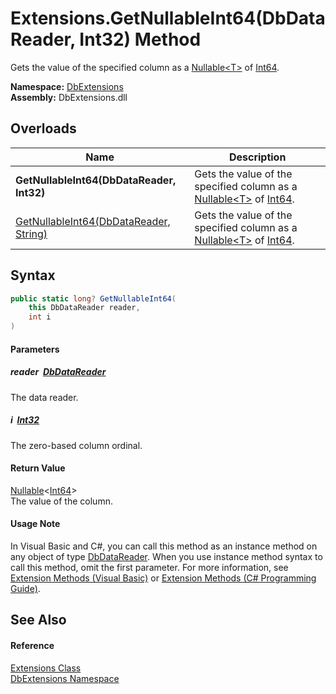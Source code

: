 Extensions.GetNullableInt64(DbDataReader, Int32) Method
=======================================================
Gets the value of the specified column as a [Nullable&lt;T>][1] of [Int64][2].
  
**Namespace:** [DbExtensions][3]  
**Assembly:** DbExtensions.dll

Overloads
---------

| Name                                        | Description                                                                    |
| ------------------------------------------- | ------------------------------------------------------------------------------ |
| **GetNullableInt64(DbDataReader, Int32)**   | Gets the value of the specified column as a [Nullable&lt;T>][1] of [Int64][2]. |
| [GetNullableInt64(DbDataReader, String)][4] | Gets the value of the specified column as a [Nullable&lt;T>][1] of [Int64][2]. |


Syntax
------

```csharp
public static long? GetNullableInt64(
	this DbDataReader reader,
	int i
)
```

#### Parameters

##### *reader*  [DbDataReader][5]
The data reader.

##### *i*  [Int32][6]
The zero-based column ordinal.

#### Return Value
[Nullable][1]&lt;[Int64][2]>  
The value of the column.
#### Usage Note
In Visual Basic and C#, you can call this method as an instance method on any object of type [DbDataReader][5]. When you use instance method syntax to call this method, omit the first parameter. For more information, see [Extension Methods (Visual Basic)][7] or [Extension Methods (C# Programming Guide)][8].

See Also
--------

#### Reference
[Extensions Class][9]  
[DbExtensions Namespace][3]  

[1]: https://learn.microsoft.com/dotnet/api/system.nullable-1
[2]: https://learn.microsoft.com/dotnet/api/system.int64
[3]: ../README.md
[4]: GetNullableInt64_1.md
[5]: https://learn.microsoft.com/dotnet/api/system.data.common.dbdatareader
[6]: https://learn.microsoft.com/dotnet/api/system.int32
[7]: https://docs.microsoft.com/dotnet/visual-basic/programming-guide/language-features/procedures/extension-methods
[8]: https://docs.microsoft.com/dotnet/csharp/programming-guide/classes-and-structs/extension-methods
[9]: README.md